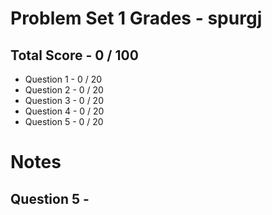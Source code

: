 # Problem Set 1 Grades - spurgj

## Total Score - 0 / 100

* Question 1 - 0 / 20
* Question 2 - 0 / 20
* Question 3 - 0 / 20
* Question 4 - 0 / 20
* Question 5 - 0 / 20

# Notes

## Question 5 - 




